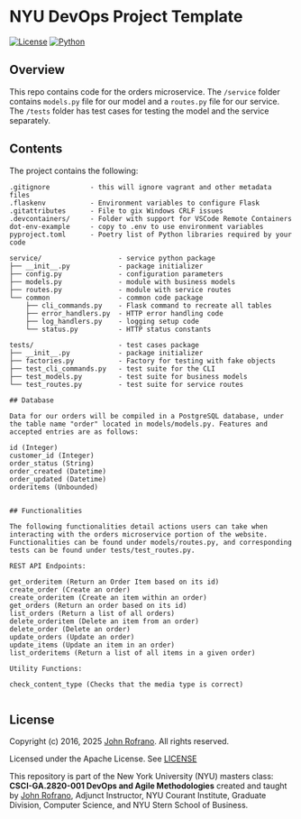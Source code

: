 # NYU DevOps Project Template

[![License](https://img.shields.io/badge/License-Apache_2.0-blue.svg)](https://opensource.org/licenses/Apache-2.0)
[![Python](https://img.shields.io/badge/Language-Python-blue.svg)](https://python.org/)


## Overview

This repo contains code for the orders microservice. The `/service` folder contains `models.py` file for our model and a `routes.py` file for our service. The `/tests` folder has test cases for testing the model and the service separately.


## Contents

The project contains the following:

```text
.gitignore          - this will ignore vagrant and other metadata files
.flaskenv           - Environment variables to configure Flask
.gitattributes      - File to gix Windows CRLF issues
.devcontainers/     - Folder with support for VSCode Remote Containers
dot-env-example     - copy to .env to use environment variables
pyproject.toml      - Poetry list of Python libraries required by your code

service/                   - service python package
├── __init__.py            - package initializer
├── config.py              - configuration parameters
├── models.py              - module with business models
├── routes.py              - module with service routes
└── common                 - common code package
    ├── cli_commands.py    - Flask command to recreate all tables
    ├── error_handlers.py  - HTTP error handling code
    ├── log_handlers.py    - logging setup code
    └── status.py          - HTTP status constants

tests/                     - test cases package
├── __init__.py            - package initializer
├── factories.py           - Factory for testing with fake objects
├── test_cli_commands.py   - test suite for the CLI
├── test_models.py         - test suite for business models
└── test_routes.py         - test suite for service routes

## Database

Data for our orders will be compiled in a PostgreSQL database, under the table name "order" located in models/models.py. Features and accepted entries are as follows:

id (Integer)
customer_id (Integer)
order_status (String)
order_created (Datetime)
order_updated (Datetime)
orderitems (Unbounded)


## Functionalities

The following functionalities detail actions users can take when interacting with the orders microservice portion of the website. Functionalities can be found under models/routes.py, and corresponding tests can be found under tests/test_routes.py.

REST API Endpoints:

get_orderitem (Return an Order Item based on its id)
create_order (Create an order)
create_orderitem (Create an item within an order)
get_orders (Return an order based on its id)
list_orders (Return a list of all orders)
delete_orderitem (Delete an item from an order)
delete_order (Delete an order)
update_orders (Update an order)
update_items (Update an item in an order)
list_orderitems (Return a list of all items in a given order)

Utility Functions:

check_content_type (Checks that the media type is correct)


```

## License

Copyright (c) 2016, 2025 [John Rofrano](https://www.linkedin.com/in/JohnRofrano/). All rights reserved.

Licensed under the Apache License. See [LICENSE](LICENSE)

This repository is part of the New York University (NYU) masters class: **CSCI-GA.2820-001 DevOps and Agile Methodologies** created and taught by [John Rofrano](https://cs.nyu.edu/~rofrano/), Adjunct Instructor, NYU Courant Institute, Graduate Division, Computer Science, and NYU Stern School of Business.
